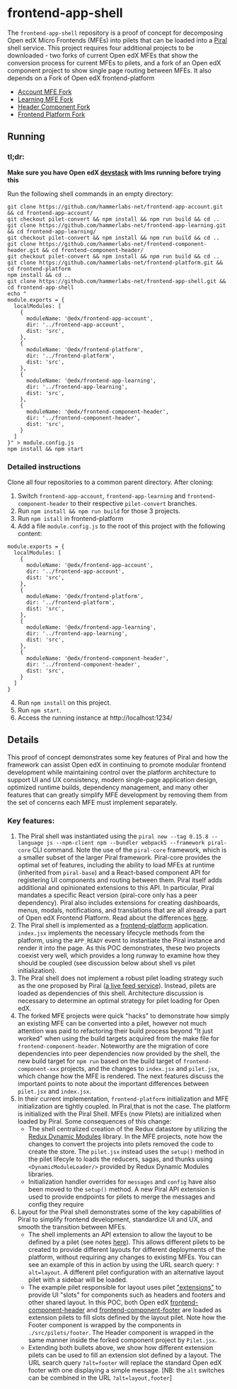 # frontend-app-shell

The `frontend-app-shell` repository is a proof of concept for decomposing Open edX Micro Frontends (MFEs) into pilets that can be loaded into a [Piral](https://piral.io) shell service. This project requires four additional projects to be downloaded -  two forks of current Open edX MFEs that show the conversion process for current MFEs to pilets, and a fork of an Open edX component project to show single page routing between MFEs. It also depends on a Fork of Open edX frontend-platform

- [Account MFE Fork](https://github.com/hammerlabs-net/frontend-app-account)
- [Learning MFE Fork](https://github.com/hammerlabs-net/frontend-app-learning)
- [Header Component Fork](https://github.com/hammerlabs-net/frontend-component-header)
- [Frontend Platform Fork](https://github.com/hammerlabs-net/frontend-platform)

## Running
### tl;dr:
**Make sure you have Open edX [devstack](https://github.com/openedx/devstack) with lms running before trying this**

Run the following shell commands in an empty directory:
```
git clone https://github.com/hammerlabs-net/frontend-app-account.git && cd frontend-app-account/
git checkout pilet-convert && npm install && npm run build && cd ..
git clone https://github.com/hammerlabs-net/frontend-app-learning.git && cd frontend-app-learning/
git checkout pilet-convert && npm install && npm run build && cd ..
git clone https://github.com/hammerlabs-net/frontend-component-header.git && cd frontend-component-header/
git checkout pilet-convert && npm install && npm run build && cd ..
git clone https://github.com/hammerlabs-net/frontend-platform.git && cd frontend-platform
npm install && cd ..
git clone https://github.com/hammerlabs-net/frontend-app-shell.git && cd frontend-app-shell
echo "
module.exports = {
  localModules: [
    {
      moduleName: '@edx/frontend-app-account',
      dir: '../frontend-app-account', 
      dist: 'src',
    },
    {
      moduleName: '@edx/frontend-platform',
      dir: '../frontend-platform', 
      dist: 'src',
    },
    {
      moduleName: '@edx/frontend-app-learning',
      dir: '../frontend-app-learning', 
      dist: 'src',
    },
    {
      moduleName: '@edx/frontend-component-header',
      dir: '../frontend-component-header', 
      dist: 'src',
    }
  ]
}" > module.config.js
npm install && npm start
```
### Detailed instructions
Clone all four repositories to a common parent directory. After cloning:

1. Switch `frontend-app-account`, `frontend-app-learning` and `frontend-component-header` to their respective `pilet-convert` branches.
1. Run `npm install && npm run build` for those 3 projects.
2. Run `npm istall` in frontend-platform
3. Add a file `module.config.js` to the root of this project with the following content:

```
module.exports = {
  localModules: [
    {
      moduleName: '@edx/frontend-app-account',
      dir: '../frontend-app-account', 
      dist: 'src',
    },
    {
      moduleName: '@edx/frontend-platform',
      dir: '../frontend-platform', 
      dist: 'src',
    },
    {
      moduleName: '@edx/frontend-app-learning',
      dir: '../frontend-app-learning', 
      dist: 'src',
    },
    {
      moduleName: '@edx/frontend-component-header',
      dir: '../frontend-component-header', 
      dist: 'src',
    }
  ]
}
```
4. Run `npm install` on this project.
5. Run `npm start`.
6. Access the running instance at http://localhost:1234/

## Details

This proof of concept demonstrates some key features of Piral and how the framework can assist Open edX in continuing to promote modular frontend development while maintaining control over the platform architecture to support UI and UX consistency, modern single-page application design, optimized runtime builds, dependency management, and many other features that can greatly simplify MFE development by removing them from the set of concerns each MFE must implement separately. 

### Key features:

1. The Piral shell was instantiated using the `piral new --tag 0.15.8 --language js --npm-client npm --bundler webpack5 --framework piral-core` CLI command. Note the use of the `piral-core` framework, which is a smaller subset of the larger Piral framework. Piral-core provides the optimal set of features, including the ability to load MFEs at runtime (inherited from `piral-base`) and a React-based component API for registering UI components and routing between them. Piral itself adds additional and opinionated extensions to this API. In particular, Piral mandates a specific React version (piral-core only has a peer dependency). Piral also includes extensions for creating dashboards, menus, modals, notifications, and translations that are all already a part of Open edX Frontend Platform. Read about the differences [here](https://docs.piral.io/guidelines/tutorials/22-core-and-base).
2. The Piral shell is implemented as a [frontend-platform](https://github.com/openedx/frontend-platform) application. `index.jsx` implements the necessary lifecycle methods from the platform, using the `APP_READY` event to instantiate the Piral instance and render it into the page. As this POC demonstrates, these two projects coexist very well, which provides a long runway to examine how they should be coupled (see discussion below about shell vs pilet initialization).
3. The Piral shell does not implement a robust pilet loading strategy such as the one proposed by Piral ([a live feed service](https://docs.piral.io/reference/specifications/feed-api-specification)). Instead, pilets are loaded as dependencies of this shell. Architecture discussion is necessary to determine an optimal strategy for pilet loading for Open edX.
4. The forked MFE projects were quick "hacks" to demonstrate how simply an existing MFE can be converted into a pilet, however not much attention was paid to refactoring their build process beyond "It just worked" when using the build targets acquired from the make file for `frontend-component-header`. Noteworthy are the migration of core dependencies into peer dependencies now provided by the shell, the new build target for `npm run` based on the build target of `frontend-component-xxx` projects, and the changes to `index.jsx` and `pilet.jsx`, which change how the MFE is rendered. The next features discuss the important points to note about the important differences between `pilet.jsx` and `index.jsx`.
5. In their current implementation, `frontend-platform` initialization and MFE initialization are tightly coupled. In Piral,that is not the case. The platform is initialized with the Piral Shell. MFEs (now Pilets) are initialized when loaded by Piral. Some consequences of this change:
    * The shell centralized creation of the Redux datastore by utilizing the [Redux Dynamic Modules](https://redux-dynamic-modules.js.org/#/) library. In the MFE projects, note how the changes to convert the projects into pilets removed the code to create the store. The `pilet.jsx` instead uses the `setup()` method in the pilet lifecyle to loads the reducers, sagas, and thunks using `<DynamicModuleLoader/>` provided by Redux Dynamic Modules libraries.
    * Initialization handler overrides for `messages` and `config` have also been moved to the `setup()` method. A new Piral API extension is used to provide endpoints for pilets to merge the messages and config they require
6. Layout for the Piral shell demonstrates some of the key capabilities of Piral to simplify frontend development, standardize UI and UX, and smooth the transition between MFEs.
    * The shell implements an API extension to allow the layout to be defined by a pilet (see notes [here](https://docs.piral.io/reference/documentation/C01-components)). This allows different pilets to be created to provide different layouts for different deployments of the platform, without requiring any changes to existing MFEs. You can see an example of this in action by using the URL search query: `?alt=layout`. A different pilet configuration with an alternative layout pilet with a sidebar will be loaded.
    * The example pilet responsible for layout uses pilet ["extensions"]([https://docs.piral.io/concepts/core-api/07-extension](https://docs.piral.io/guidelines/tutorials/24-extension-patterns)) to provide UI "slots" for components such as headers and footers and other shared layout. In this POC, both Open edX [frontend-component-header](https://github.com/openedx/frontend-component-header) and [frontend-component-footer](https://github.com/openedx/frontend-component-footer) are loaded as extension pilets to fill slots defined by the layout pilet. Note how the Footer component is wrapped by the components in `./src/pilets/footer`. The Header component is wrapped in the same manner inside the forked component project by `Pilet.jsx`. 
    * Extending both bullets above, we show how different extension pilets can be used to fill an extension slot defined by a layout. The URL search query `?alt=footer` will replace the standard Open edX footer with one displaying a simple message. [NB: the `alt` switches can be combined in the URL `?alt=layout,footer`]
    
